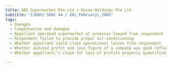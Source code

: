 ```yaml
---
title: ABC Supermarket Pte Ltd v Kosma Holdings Pte Ltd 
subtitle: "[2005] SGHC 44 / 28\_February\_2005"
tags:
  - Damages
  - Compensation and damages
  - Appellant operated supermarket at premises leased from respondent
  - Respondent failed to provide proper air-conditioning
  - Whether appellant could claim operational losses from respondent
  - Whether audited profit and loss figure of a company was good reflection of operational losses
  - Whether appellant\'s claim for loss of profits properly quantified

---
```


